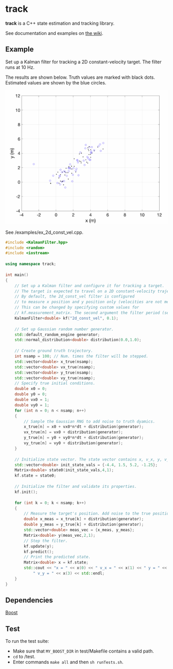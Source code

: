 # track
**track** is a C++ state estimation and tracking library.

See documentation and examples on
[the wiki](https://github.com/brhannan/track/wiki).

## Example

Set up a Kalman filter for tracking a 2D constant-velocity target.
The filter runs at 10 Hz.

The results are shown below. Truth values are marked with black dots. Estimated values are shown by the blue circles.

![](https://github.com/brhannan/track/blob/main/docs/images/kf_2d_const_vel.gif)

See /examples/ex_2d_const_vel.cpp.

```cpp
#include <KalmanFilter.hpp>
#include <random>
#include <iostream>

using namespace track;

int main()
{
    // Set up a Kalman filter and configure it for tracking a target.
    // The target is expected to travel on a 2D constant-velocity trajectory.
    // By default, the 2d_const_vel filter is configured
    // to measure x position and y position only (velocities are not measured).
    // This can be changed by specifying custom values for
    // kf.measurement_matrix. The second argument the filter period (sec.).
    KalmanFilter<double> kf("2d_const_vel", 0.1);

    // Set up Gaussian random number generator.
    std::default_random_engine generator;
    std::normal_distribution<double> distribution(0.0,1.0);

    // Create ground truth trajectory.
    int nsamp = 100; // Num. times the filter will be stepped.
    std::vector<double> x_true(nsamp);
    std::vector<double> vx_true(nsamp);
    std::vector<double> y_true(nsamp);
    std::vector<double> vy_true(nsamp);
    // Specify true initial conditions.
    double x0 = 0;
    double y0 = 0;
    double vx0 = 1;
    double vy0 = 1;
    for (int n = 0; n < nsamp; n++)
    {
        // Sample the Gaussian RNG to add noise to truth dyamics.
        x_true[n] = x0 + vx0*n*dt + distribution(generator);
        vx_true[n] = vx0 + distribution(generator);
        y_true[n] = y0 + vy0*n*dt + distribution(generator);
        vy_true[n] = vy0 + distribution(generator);
    }

    // Initialize state vector. The state vector contains x, v_x, y, v_y.
    std::vector<double> init_state_vals = {-4.4, 1.5, 5.2, -1.25};
    Matrix<double> state0(init_state_vals,4,1);
    kf.state = state0;

    // Initialize the filter and validate its properties.
    kf.init();

    for (int k = 0; k < nsamp; k++)
    {
        // Measure the target's position. Add noise to the true position.
        double x_meas = x_true[k] + distribution(generator);
        double y_meas = y_true[k] + distribution(generator);
        std::vector<double> meas_vec = {x_meas, y_meas};
        Matrix<double> y(meas_vec,2,1);
        // Step the filter.
        kf.update(y);
        kf.predict();
        // Print the predicted state.
        Matrix<double> x = kf.state;
        std::cout << "x = " << x(0) << " v_x = " << x(1) << " y = " << x(2) <<
            " v_y = " << x(3) << std::endl;
    }
}
```


## Dependencies
[Boost](https://www.boost.org)  

## Test

To run the test suite:
- Make sure that `MY_BOOST_DIR` in test/Makefile contains a valid path.
- `cd` to /test.
- Enter commands `make all` and then `sh runTests.sh`.
